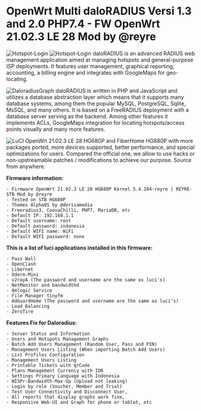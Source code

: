 # OpenWrt Multi daloRADIUS Versi 1.3 and 2.0 PHP7.4 - FW OpenWrt 21.02.3 LE 28 Mod by @reyre
![Hotspot-Login](https://github.com/masbroo69/OpenWrt-Daloradius-V2.0/assets/28827754/39bce07b-cff4-4ad0-928a-a5c4ac4ec139)
![Hotspot-Login](https://github.com/masbroo69/OpenWrt-Daloradius-V2.0/assets/28827754/f2c7991f-9a96-4a7f-aff5-0b543617c644)
daloRADIUS is an advanced RADIUS web management application aimed at managing hotspots and general-purpose ISP deployments. It features user management, graphical reporting, accounting, a billing engine and integrates with GoogleMaps for geo-locating.

![DaloradiusGraph](https://github.com/masbroo69/OpenWrt-Daloradius-V2.0/assets/28827754/b0866afe-38b8-454a-aa7a-141b2394e825)
daloRADIUS is written in PHP and JavaScript and utilizes a database abstraction layer which means that it supports many database systems, among them the popular MySQL, PostgreSQL, Sqlite, MsSQL, and many others. It is based on a FreeRADIUS deployment with a database server serving as the backend. Among other features it implements ACLs, GoogleMaps integration for locating hotspots/access points visually and many more features.

![LuCI](https://github.com/masbroo69/OpenWrt-Daloradius-V2.0/assets/28827754/bdfa46e7-fed6-41f0-b5d8-fca1a79124d2)
OpenWrt 21.02.3 LE 28 HG680P  and FiberHome HG680P with more packages ported, more devices supported, better performance, and special optimizations for users. Compared the official one, we allow to use hacks or non-upstreamable patches / modifications to achieve our purpose. Source from anywhere.

**Firmware information:**
    
    - Firmware OpenWrt 21.02.3 LE 28 HG680P Kernel 5.4.204-reyre | REYRE-STB Mod by @reyre
    - Tested on STB HG680P
    - Themes AlphaOS by @derisamedia
    - Freeradius3, CoovaChilli, PHP7, MariaDB, etc
    - Default IP: 192.168.1.1
    - Default username: root
    - Default password: indonesia
    - Default WIFI name: WiFi
    - Default WIFI password: none

**This is a list of luci applications installed in this firmware:**

    - Pass Wall 
    - OpenClash
    - Libernet
    - Xderm-Mini
    - v2rayA (The password and username are the same as luci's)
    - NetMonitor and bandwidthd
    - Amlogic Service
    - File Manager tinyfm
    - AdGuardHome (The password and username are the same as luci's)
    - Load Balancing
    - ZeroTire

**Features Fix for Daloradius:**  

    - Server Status and Information
    - Users and Hotspots Management Graphs
    - Batch Add Users Management (Random User, Pass and PIN)
    - Management Users Listing (When importing Batch Add Users)
    - List Profiles Configuration
    - Management Users Listing
    - Printable Tickets with qrCode
    - Plans Management Currency with IDR
    - Settings Primary Language with Indonesia
    - WISPr-Bandwidth-Max-Up (Upload not leaking)
    - Login by role (Voucher, Member and Trial)
    - Test User Connectivity and Disconnect User,
    - All reports that display graphs work fine, 
    - Responsive Web-UI and Graph for phone or tablet, etc
